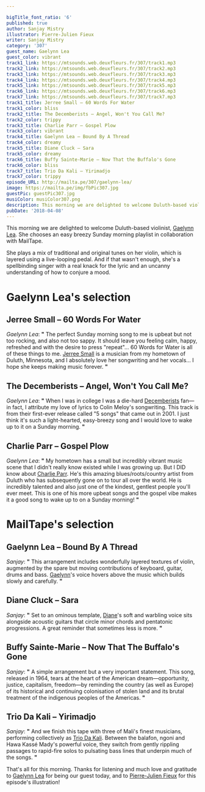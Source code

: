 ```yaml
---

bigTitle_font_ratio: '6'
published: true
author: Sanjay Mistry
illustrator: Pierre-Julien Fieux
writer: Sanjay Mistry
category: '307'
guest_name: Gaelynn Lea
guest_color: vibrant
track1_link: https://mtsounds.web.deuxfleurs.fr/307/track1.mp3
track2_link: https://mtsounds.web.deuxfleurs.fr/307/track2.mp3
track3_link: https://mtsounds.web.deuxfleurs.fr/307/track3.mp3
track4_link: https://mtsounds.web.deuxfleurs.fr/307/track4.mp3
track5_link: https://mtsounds.web.deuxfleurs.fr/307/track5.mp3
track6_link: https://mtsounds.web.deuxfleurs.fr/307/track6.mp3
track7_link: https://mtsounds.web.deuxfleurs.fr/307/track7.mp3
track1_title: Jerree Small – 60 Words For Water
track1_color: bliss
track2_title: The Decemberists – Angel, Won't You Call Me?
track2_color: trippy
track3_title: Charlie Parr – Gospel Plow
track3_color: vibrant
track4_title: Gaelynn Lea – Bound By A Thread
track4_color: dreamy
track5_title: Diane Cluck – Sara
track5_color: dreamy
track6_title: Buffy Sainte-Marie – Now That the Buffalo's Gone
track6_color: bliss
track7_title: Trio Da Kali – Yirimadjo
track7_color: trippy
episode_URL: http://mailta.pe/307/gaelynn-lea/
image: https://mailta.pe/img/fbPic307.jpg
guestPic: guestPic307.jpg
musiColor: musiColor307.png
description: This morning we are delighted to welcome Duluth-based violinist, Gaelynn Lea. She chooses an easy breezy Sunday morning playlist in collaboration with MailTape.
pubDate: '2018-04-08'
---
```

This morning we are delighted to welcome Duluth-based violinist, [Gaelynn Lea](https://violinscratches.com/). She chooses an easy breezy Sunday morning playlist in collaboration with MailTape.
<p>She plays a mix of traditional and original tunes on her violin, which is layered using a live-looping pedal. And if that wasn't enough, she's a spellbinding singer with a real knack for the lyric and an uncanny understanding of how to conjure a mood.


# Gaelynn Lea's selection


## Jerree Small – 60 Words For Water
_Gaelynn Lea_: **"** The perfect Sunday morning song to me is upbeat but not too rocking, and also not too sappy. It should leave you feeling calm, happy, refreshed and with the desire to press "repeat"... 60 Words for Water is all of these things to me. [Jerree Small](http://www.jerree.com/JerreeIndexPage.htm) is a musician from my hometown of Duluth, Minnesota, and I absolutely love her songwriting and her vocals... I hope she keeps making music forever. **"** 

## The Decemberists – Angel, Won't You Call Me?
_Gaelynn Lea_: **"** When I was in college I was a die-hard [Decemberists](http://www.decemberists.com/) fan—in fact, I attribute my love of lyrics to Colin Meloy's songwriting. This track is from their first-ever release called "5 songs" that came out in 2001. I just think it's such a light-hearted, easy-breezy song and I would love to wake up to it on a Sunday morning. **"** 

## Charlie Parr – Gospel Plow
_Gaelynn Lea_: **"** My hometown has a small but incredibly vibrant music scene that I didn't really know existed while I was growing up. But I DID know about [Charlie Parr](https://www.charlieparr.com/). He's this amazing blues/roots/country artist from Duluth who has subsequently gone on to tour all over the world.   He is incredibly talented and also just one of the kindest, gentlest people you'll ever meet. This is one of his more upbeat songs and the gospel vibe makes it a good song to wake up to on a Sunday morning! **"** 


# MailTape's selection

## Gaelynn Lea – Bound By A Thread
_Sanjay_: **"** This arrangement includes wonderfully layered textures of violin, augmented by the spare but moving contributions of keyboard, guitar, drums and bass. [Gaelynn](https://violinscratches.com/)'s voice hovers above the music which builds slowly and carefully. **"** 

## Diane Cluck – Sara
_Sanjay_: **"** Set to an ominous template, [Diane](http://dianecluck.info/)'s soft and warbling voice sits alongside acoustic guitars that circle minor chords and pentatonic progressions. A great reminder that sometimes less is more. **"** 

## Buffy Sainte-Marie – Now That The Buffalo's Gone
_Sanjay_: **"** A simple arrangement but a very important statement. This song, released in 1964, tears at the heart of the American dream—opportunity, justice, capitalism, freedom—by reminding the country (as well as Europe) of its historical and continuing colonisation of stolen land and its brutal treatment of the indigenous peoples of the Americas. **"** 

## Trio Da Kali – Yirimadjo
_Sanjay_: **"** And we finish this tape with three of Mali's finest musicians, performing collectively as [Trio Da Kali](http://www.triodakali-kronosquartet.com/). Between the  balafon, ngoni and Hawa Kassé Mady's powerful voice, they switch from gently rippling passages to rapid-fire solos to pulsating bass lines that underpin much of the songs. **"** 

That's all for this morning. Thanks for listening and much love and gratitude to [Gaelynn Lea](https://violinscratches.com/) for being our guest today, and to [Pierre-Julien Fieux](http://pierrejulienfieux.com/) for this episode's illustration!
